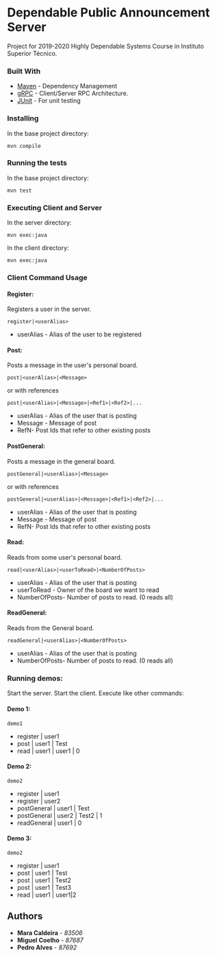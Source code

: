 # Dependable Public Announcement Server

Project for 2019-2020 Highly Dependable Systems Course in Instituto Superior Técnico.

### Built With

* [Maven](https://maven.apache.org/) - Dependency Management
* [gRPC](https://grpc.io/docs/) - Client/Server RPC Architecture.
* [JUnit](https://junit.org/junit4/) - For unit testing

### Installing
In the base project directory:
```
mvn compile
```

### Running the tests
In the base project directory:
```
mvn test
```

### Executing Client and Server
In the server directory:
```
mvn exec:java
```

In the client directory:
```
mvn exec:java
```

### Client Command Usage

#### Register:

Registers a user in the server.
```
register|<userAlias>
```
* userAlias - Alias of the user to be registered

#### Post:

Posts a message in the user's personal board.
```
post|<userAlias>|<Message>
```
or with references
```
post|<userAlias>|<Message>|<Ref1>|<Ref2>|...
```
* userAlias - Alias of the user that is posting
* Message - Message of post
* RefN- Post Ids that refer to other existing posts

#### PostGeneral:

Posts a message in the general board.
```
postGeneral|<userAlias>|<Message>
```
or with references
```
postGeneral|<userAlias>|<Message>|<Ref1>|<Ref2>|...
```
* userAlias - Alias of the user that is posting
* Message - Message of post
* RefN- Post Ids that refer to other existing posts

#### Read:

Reads from some user's personal board.
```
read|<userAlias>|<userToRead>|<NumberOfPosts>
```
* userAlias - Alias of the user that is posting
* userToRead - Owner of the board we want to read
* NumberOfPosts- Number of posts to read. (0 reads all)

#### ReadGeneral:

Reads from the General board.

```
readGeneral|<userAlias>|<NumberOfPosts>
```
* userAlias - Alias of the user that is posting
* NumberOfPosts- Number of posts to read. (0 reads all)

### Running demos:

Start the server.
Start the client.
Execute like other commands:

#### Demo 1:

```
demo1
```
* register | user1
* post | user1 | Test
* read | user1 | user1 | 0

#### Demo 2:

```
demo2
```
* register | user1
* register | user2
* postGeneral | user1 | Test
* postGeneral | user2 | Test2 | 1
* readGeneral | user1 | 0

#### Demo 3:

```
demo2
```
* register | user1
* post | user1 | Test
* post | user1 | Test2
* post | user1 | Test3
* read | user1 | user1|2

## Authors

* **Mara  Caldeira** - *83506*
* **Miguel Coelho** - *87687*
* **Pedro Alves** - *87692*

